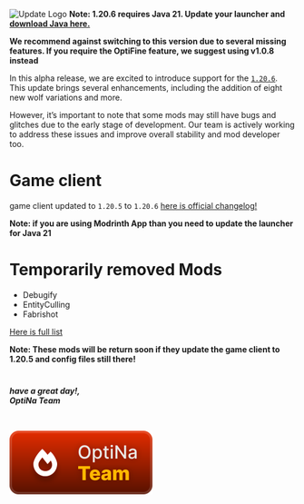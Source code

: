 ![Update Logo](https://github.com/NotAGanesh/OptiNa-Reborn/blob/main/update_banners/hotfix_changelog_banner.png?raw=true)
**Note: 1.20.6 requires Java 21. Update your launcher and [download Java here.](https://www.oracle.com/in/java/technologies/downloads/)**

**We recommend against switching to this version due to several missing features. If you require the OptiFine feature, we suggest using v1.0.8 instead**

In this alpha release, we are excited to introduce support for the [`1.20.6`](https://minecraft.wiki/w/Java_Edition_1.20.6). This update brings several enhancements, including the addition of eight new wolf variations and more.

However, it’s important to note that some mods may still have bugs and glitches due to the early stage of development. Our team is actively working to address these issues and improve overall stability and mod developer too.

# Game client
game client updated to `1.20.5` to `1.20.6` [here is official changelog!](https://www.minecraft.net/en-us/article/minecraft-java-edition-1-20-6)

**Note: if you are using Modrinth App than you need to update the launcher for Java 21**

# Temporarily removed Mods
- Debugify
- EntityCulling
- Fabrishot

[Here is full list](https://github.com/NotAGanesh/OptiNa-Reborn/blob/modpack-list/outdated-mods.md)

**Note: These mods will be return soon if they update the game client to 1.20.5 and config files still there!**
 #

***have a great day!,*** <br>
***OptiNa Team***

<br>

![OptiNa Team](https://raw.githubusercontent.com/NotAGanesh/OptiNa-Team/c834c07242f36d99bc07b4e6b1219cd71d7470e0/badges/cozy.svg)
